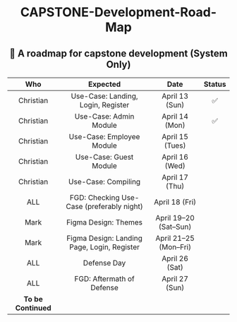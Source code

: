 <h1 align="center">CAPSTONE-Development-Road-Map</h1>
<h2 align="center">📅 A roadmap for capstone development (System Only)</h2>

|   Who    |                       Expected                        |         Date          | Status |
|:--------:|:-----------------------------------------------------:|:---------------------:|:------:|
| Christian| Use-Case: Landing, Login, Register                    | April 13 (Sun)        |   ✅   |
| Christian| Use-Case: Admin Module                                | April 14 (Mon)        |   ✅   |
| Christian| Use-Case: Employee Module                             | April 15 (Tues)       |        |
| Christian| Use-Case: Guest Module                                | April 16 (Wed)        |        |
| Christian| Use-Case: Compiling                                   | April 17 (Thu)        |        |
|   ALL    | FGD: Checking Use-Case (preferably night)             | April 18 (Fri)        |        |
|   Mark   | Figma Design: Themes                                  | April 19–20 (Sat–Sun) |        |
|   Mark   | Figma Design: Landing Page, Login, Register           | April 21–25 (Mon–Fri) |        |
|   ALL    | Defense Day                                           | April 26 (Sat)        |        |
|   ALL    | FGD: Aftermath of Defense                             | April 27 (Sun)        |        |
| <b>To be Continued</b> |  |  |  |
